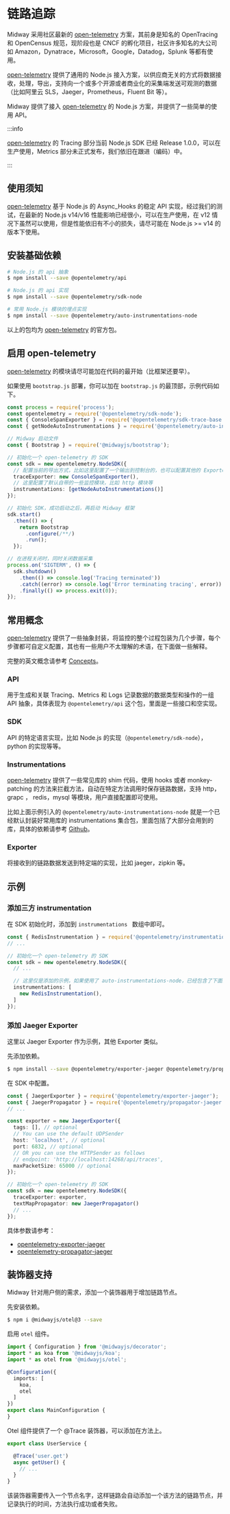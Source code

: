 # 链路追踪

Midway 采用社区最新的 [open-telemetry](https://opentelemetry.io/) 方案，其前身是知名的 OpenTracing 和 OpenCensus 规范，现阶段也是 CNCF 的孵化项目，社区许多知名的大公司如 Amazon，Dynatrace，Microsoft，Google，Datadog，Splunk 等都有使用。

 [open-telemetry](https://opentelemetry.io/) 提供了通用的 Node.js 接入方案，以供应商无关的方式将数据接收，处理，导出，支持向一个或多个开源或者商业化的采集端发送可观测的数据（比如阿里云 SLS，Jaeger，Prometheus，Fluent Bit 等）。

Midway 提供了接入 [open-telemetry](https://opentelemetry.io/) 的 Node.js 方案，并提供了一些简单的使用 API。

:::info

[open-telemetry](https://opentelemetry.io/) 的 Tracing 部分当前 Node.js SDK 已经 Release 1.0.0，可以在生产使用，Metrics 部分未正式发布，我们依旧在跟进（编码）中。

:::



## 使用须知

[open-telemetry](https://opentelemetry.io/) 基于 Node.js 的 Async_Hooks 的稳定 API 实现，经过我们的测试，在最新的 Node.js v14/v16 性能影响已经很小，可以在生产使用，在 v12 情况下虽然可以使用，但是性能依旧有不小的损失，请尽可能在 Node.js >= v14 的版本下使用。



## 安装基础依赖

```bash
# Node.js 的 api 抽象
$ npm install --save @opentelemetry/api

# Node.js 的 api 实现
$ npm install --save @opentelemetry/sdk-node

# 常用 Node.js 模块的埋点实现
$ npm install --save @opentelemetry/auto-instrumentations-node
```

以上的包均为  [open-telemetry](https://opentelemetry.io/) 的官方包。



## 启用 open-telemetry

 [open-telemetry](https://opentelemetry.io/) 的模块请尽可能加在代码的最开始（比框架还要早）。

如果使用 `bootstrap.js` 部署，你可以加在 `bootstrap.js` 的最顶部，示例代码如下。

```typescript
const process = require('process');
const opentelemetry = require('@opentelemetry/sdk-node');
const { ConsoleSpanExporter } = require('@opentelemetry/sdk-trace-base');
const { getNodeAutoInstrumentations } = require('@opentelemetry/auto-instrumentations-node');

// Midway 启动文件
const { Bootstrap } = require('@midwayjs/bootstrap');

// 初始化一个 open-telemetry 的 SDK
const sdk = new opentelemetry.NodeSDK({
  // 配置当前的导出方式，比如这里配置了一个输出到控制台的，也可以配置其他的 Exporter，比如 Jaeger
  traceExporter: new ConsoleSpanExporter(),
  // 这里配置了默认自带的一些监控模块，比如 http 模块等
  instrumentations: [getNodeAutoInstrumentations()]
});

// 初始化 SDK，成功启动之后，再启动 Midway 框架
sdk.start()
  .then(() => {
    return Bootstrap
      .configure(/**/)
      .run();
  });

// 在进程关闭时，同时关闭数据采集
process.on('SIGTERM', () => {
  sdk.shutdown()
    .then(() => console.log('Tracing terminated'))
    .catch((error) => console.log('Error terminating tracing', error))
    .finally(() => process.exit(0));
});
```



## 常用概念

[open-telemetry](https://opentelemetry.io/) 提供了一些抽象封装，将监控的整个过程包装为几个步骤，每个步骤都可自定义配置，其也有一些用户不太理解的术语，在下面做一些解释。

完整的英文概念请参考 [Concepts](https://opentelemetry.io/docs/concepts/)。



### API

用于生成和关联 Tracing、Metrics 和 Logs 记录数据的数据类型和操作的一组 API 抽象，具体表现为 `@opentelemetry/api` 这个包，里面是一些接口和空实现。

### SDK

API 的特定语言实现，比如 Node.js 的实现（`@opentelemetry/sdk-node`），python 的实现等等。

### Instrumentations

[open-telemetry](https://opentelemetry.io/) 提供了一些常见库的 shim 代码，使用 hooks 或者 monkey-patching 的方法来拦截方法，自动在特定方法调用时保存链路数据，支持 http，grapc ， redis，mysql 等模块，用户直接配置即可使用。

比如上面示例引入的 `@opentelemetry/auto-instrumentations-node` 就是一个已经默认封装好常用库的 instrumentations 集合包，里面包括了大部分会用到的库，具体的依赖请参考 [Github](https://github.com/open-telemetry/opentelemetry-js-contrib/blob/main/metapackages/auto-instrumentations-node/package.json)。

### Exporter

将接收到的链路数据发送到特定端的实现，比如 jaeger，zipkin 等。



## 示例



### 添加三方 instrumentation

在 SDK 初始化时，添加到 `instrumentations ` 数组中即可。

```typescript
const { RedisInstrumentation } = require('@opentelemetry/instrumentation-redis');
// ...

// 初始化一个 open-telemetry 的 SDK
const sdk = new opentelemetry.NodeSDK({
  // ...

  // 这里仅是添加的示例，如果使用了 auto-instrumentations-node，已经包含了下面的 instrumentation
  instrumentations: [
    new RedisInstrumentation(),
  ]
});
```



### 添加 Jaeger Exporter

这里以 Jaeger Exporter 作为示例，其他 Exporter 类似。

先添加依赖。

```bash
$ npm install --save @opentelemetry/exporter-jaeger @opentelemetry/propagator-jaeger
```

在 SDK 中配置。

```typescript
const { JaegerExporter } = require('@opentelemetry/exporter-jaeger');
const { JaegerPropagator } = require('@opentelemetry/propagator-jaeger');
// ...

const exporter = new JaegerExporter({
  tags: [], // optional
  // You can use the default UDPSender
  host: 'localhost', // optional
  port: 6832, // optional
  // OR you can use the HTTPSender as follows
  // endpoint: 'http://localhost:14268/api/traces',
  maxPacketSize: 65000 // optional
});

// 初始化一个 open-telemetry 的 SDK
const sdk = new opentelemetry.NodeSDK({
  traceExporter: exporter,
  textMapPropagator: new JaegerPropagator()
  // ...
});
```

具体参数请参考：

- [opentelemetry-exporter-jaeger](https://github.com/open-telemetry/opentelemetry-js/blob/main/packages/opentelemetry-exporter-jaeger/README.md)
- [opentelemetry-propagator-jaeger](https://github.com/open-telemetry/opentelemetry-js/blob/main/packages/opentelemetry-propagator-jaeger/README.md)



## 装饰器支持

Midway 针对用户侧的需求，添加一个装饰器用于增加链路节点。

先安装依赖。

```bash
$ npm i @midwayjs/otel@3 --save
```

启用 `otel` 组件。

```typescript
import { Configuration } from '@midwayjs/decorator';
import * as koa from '@midwayjs/koa';
import * as otel from '@midwayjs/otel';

@Configuration({
  imports: [
    koa,
    otel
  ]
})
export class MainConfiguration {
}
```

Otel 组件提供了一个 @Trace 装饰器，可以添加在方法上。

```typescript
export class UserService {

  @Trace('user.get')
  async getUser() {
    // ...
  }
}
```

该装饰器需要传入一个节点名字，这样链路会自动添加一个该方法的链路节点，并记录执行的时间，方法执行成功或者失败。



